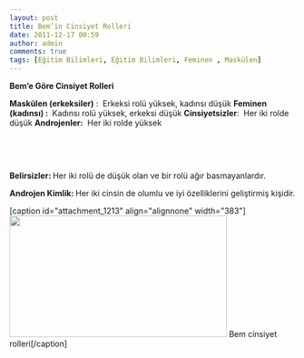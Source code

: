 ```yaml
---
layout: post
title: Bem’in Cinsiyet Rolleri
date: 2011-12-17 00:59
author: admin
comments: true
tags: [Eğitim Bilimleri, Eğitim Bilimleri, Feminen , Maskülen]
---
```

<strong>Bem’e Göre Cinsiyet Rolleri</strong>

<strong>Maskülen (erkeksiler)</strong> :  Erkeksi rolü yüksek, kadınsı düşük
<strong>Feminen (kadınsı) : </strong> Kadınsı rolü yüksek, erkeksi düşük
<strong>Cinsiyetsizler</strong>:  Her iki rolde düşük
<strong>Androjenler:</strong>  Her iki rolde yüksek

&nbsp;

&nbsp;

<strong>Belirsizler: </strong>Her iki rolü de düşük olan ve bir rolü ağır basmayanlardır.

<strong>Androjen Kimlik: </strong>Her iki cinsin de olumlu ve iyi özelliklerini geliştirmiş kişidir.

[caption id="attachment_1213" align="alignnone" width="383"]<a href="http://www.egitimvaktim.com/dosyalar/2011/12/cinsiyet-rolleri1.jpg"><img class=" wp-image-1213 " title="cinsiyet-rolleri" src="http://www.egitimvaktim.com/dosyalar/2011/12/cinsiyet-rolleri1.jpg" alt="" width="383" height="214" /></a> Bem cinsiyet rolleri[/caption]

&nbsp;
